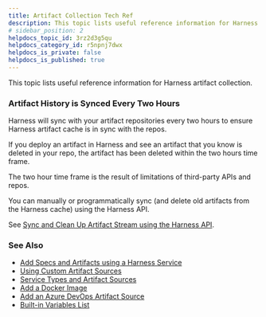```yaml
---
title: Artifact Collection Tech Ref
description: This topic lists useful reference information for Harness artifact collection. Artifact History is Synced Every Two Hours. Harness will sync with your artifact repositories every two hours to ensure…
# sidebar_position: 2
helpdocs_topic_id: 3rz2d3g5qu
helpdocs_category_id: r5npnj7dwx
helpdocs_is_private: false
helpdocs_is_published: true
---
```


This topic lists useful reference information for Harness artifact collection.

### Artifact History is Synced Every Two Hours

Harness will sync with your artifact repositories every two hours to ensure Harness artifact cache is in sync with the repos.

If you deploy an artifact in Harness and see an artifact that you know is deleted in your repo, the artifact has been deleted within the two hours time frame.

The two hour time frame is the result of limitations of third-party APIs and repos.

You can manually or programmatically sync (and delete old artifacts from the Harness cache) using the Harness API.

See [Sync and Clean Up Artifact Stream using the Harness API](../../api/sync-and-clean-up-artifact-stream-using-the-harness-api.md).

### See Also

* [Add Specs and Artifacts using a Harness Service](../../../../continuous-delivery/model-cd-pipeline/setup-services/service-configuration.md)
* [Using Custom Artifact Sources](../../../../continuous-delivery/model-cd-pipeline/setup-services/custom-artifact-source.md)
* [Service Types and Artifact Sources](../../../../continuous-delivery/model-cd-pipeline/setup-services/service-types-and-artifact-sources.md)
* [Add a Docker Image](../../../../continuous-delivery/model-cd-pipeline/setup-services/add-a-docker-image-service.md)
* [Add an Azure DevOps Artifact Source](../../../../continuous-delivery/model-cd-pipeline/setup-services/add-an-azure-dev-ops-artifact-source.md)
* [Built-in Variables List](../../variables/built-in-variables-list.md)


